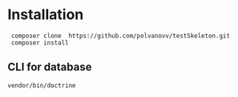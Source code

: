 # Installation

```shell
 composer clone  https://github.com/polvanovv/testSkeleton.git
 composer install
```

## CLI for database

```shell
vendor/bin/doctrine
```